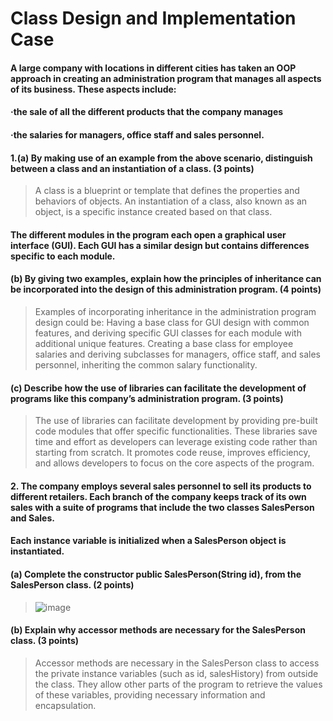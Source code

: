 # Class Design and Implementation Case

#### A large company with locations in different cities has taken an OOP approach in creating an administration program that manages all aspects of its business. These aspects include:
#### ·the sale of all the different products that the company manages
#### ·the salaries for managers, office staff and sales personnel.


#### 1.(a) By making use of an example from the above scenario, distinguish between a class and an instantiation of a class. (3 points)
> A class is a blueprint or template that defines the properties and behaviors of objects. An instantiation of a class, also known as an object, is a specific instance created based on that class.

#### The different modules in the program each open a graphical user interface (GUI). Each GUI has a similar design but contains differences specific to each module.

#### (b) By giving two examples, explain how the principles of inheritance can be incorporated into the design of this administration program. (4 points)
>Examples of incorporating inheritance in the administration program design could be:
>Having a base class for GUI design with common features, and deriving specific GUI classes for each module with additional unique features.
>Creating a base class for employee salaries and deriving subclasses for managers, office staff, and sales personnel, inheriting the common salary functionality.

#### (c) Describe how the use of libraries can facilitate the development of programs like this company’s administration program. (3 points)
> The use of libraries can facilitate development by providing pre-built code modules that offer specific functionalities. These libraries save time and effort as developers can leverage existing code rather than starting from scratch. It promotes code reuse, improves efficiency, and allows developers to focus on the core aspects of the program.

#### 2. The company employs several sales personnel to sell its products to different retailers. Each branch of the company keeps track of its own sales with a suite of programs that include the two classes SalesPerson and Sales.

#### Each instance variable is initialized when a SalesPerson object is instantiated.
#### (a) Complete the constructor public SalesPerson(String id), from the SalesPerson class. (2 points)
>![image](https://github.com/RandomKings/forum-oop/assets/127679190/5ef0867b-9800-4f2c-b11a-3f03c3cf1ee8)

#### (b) Explain why accessor methods are necessary for the SalesPerson class. (3 points)
> Accessor methods are necessary in the SalesPerson class to access the private instance variables (such as id, salesHistory) from outside the class. They allow other parts of the program to retrieve the values of these variables, providing necessary information and encapsulation.

